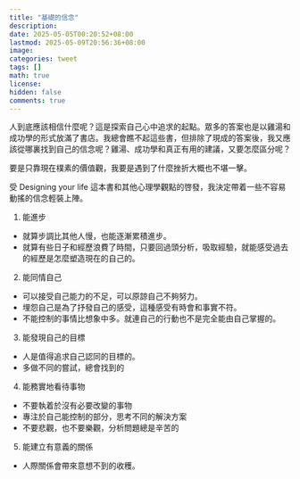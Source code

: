 ```yaml
---
title: "基礎的信念"
description: 
date: 2025-05-05T00:20:52+08:00
lastmod: 2025-05-09T20:56:36+08:00
image: 
categories: tweet
tags: []
math: true
license: 
hidden: false
comments: true
---
```


人到底應該相信什麼呢？這是探索自己心中追求的起點。眾多的答案也是以雞湯和成功學的形式放滿了書店。我總會瞧不起這些書，但排除了現成的答案後，我又應該從哪裏找到自己的信念呢？雞湯、成功學和真正有用的建議，又要怎麼區分呢？

要是只靠現在樸素的價值觀，我要是遇到了什麼挫折大概也不堪一擊。

受 Designing your life 這本書和其他心理學觀點的啓發，我決定帶着一些不容易動搖的信念輕裝上陣。

1. 能進步
- 就算步調比其他人慢，也能逐漸累積進步。
- 就算有些日子和經歷浪費了時間，只要回過頭分析，吸取經驗，就能感受過去的經歷是怎麼塑造現在的自己的。
2. 能同情自己
- 可以接受自己能力的不足，可以原諒自己不夠努力。
- 埋怨自己是為了抒發自己的感受，這種感受有時會和事實不符。
- 不能控制的事情比想象中多。就連自己的行動也不是完全能由自己掌握的。
3. 能發現自己的目標
- 人是值得追求自己認同的目標的。
- 多做不同的嘗試，總會找到的
4. 能務實地看待事物
- 不要執着於沒有必要改變的事物
- 專注於自己能控制的部分，思考不同的解決方案
- 不要悲觀，也不要樂觀，分析問題總是辛苦的
5. 能建立有意義的關係
- 人際關係會帶來意想不到的收穫。



